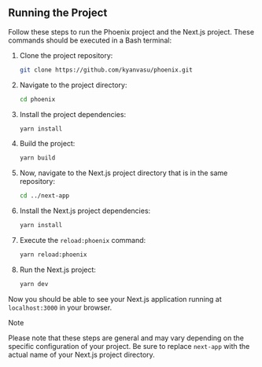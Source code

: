 ## Running the Project


Follow these steps to run the Phoenix project and the Next.js project. These commands should be executed in a Bash terminal:

1. Clone the project repository:

   ```bash
   git clone https://github.com/kyanvasu/phoenix.git
   ```

2. Navigate to the project directory:

   ```bash
   cd phoenix
   ```

3. Install the project dependencies:

   ```bash
   yarn install
   ```

4. Build the project:

   ```bash
   yarn build
   ```

5. Now, navigate to the Next.js project directory that is in the same repository:

   ```bash
   cd ../next-app
   ```

6. Install the Next.js project dependencies:

   ```bash
   yarn install
   ```

7. Execute the `reload:phoenix` command:

   ```bash
   yarn reload:phoenix
   ```

8. Run the Next.js project:
   ```bash
   yarn dev
   ```

Now you should be able to see your Next.js application running at `localhost:3000` in your browser.

> [!NOTE]  
> Please note that these steps are general and may vary depending on the specific configuration of your project. Be sure to replace `next-app` with the actual name of your Next.js project directory.

